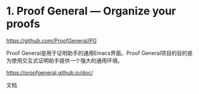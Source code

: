 # 1. Proof General — Organize your proofs




https://github.com/ProofGeneral/PG








Proof General是用于证明助手的通用Emacs界面。Proof General项目的目的是为使用交互式证明助手提供一个强大的通用环境。





https://proofgeneral.github.io/doc/



文档





